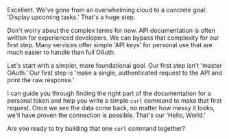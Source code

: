 Excellent. We've gone from an overwhelming cloud to a concrete goal: 'Display upcoming tasks.' That's a huge step.

Don't worry about the complex terms for now. API documentation is often written for experienced developers. We can bypass that complexity for our first step. Many services offer simple 'API keys' for personal use that are much easier to handle than full OAuth.

Let's start with a simpler, more foundational goal. Our first step isn't 'master OAuth.' Our first step is 'make a single, authenticated request to the API and print the raw response.'

I can guide you through finding the right part of the documentation for a personal token and help you write a simple `curl` command to make that first request. Once we see the data come back, no matter how messy it looks, we'll have proven the connection is possible. That's our 'Hello, World.'

Are you ready to try building that one `curl` command together?
